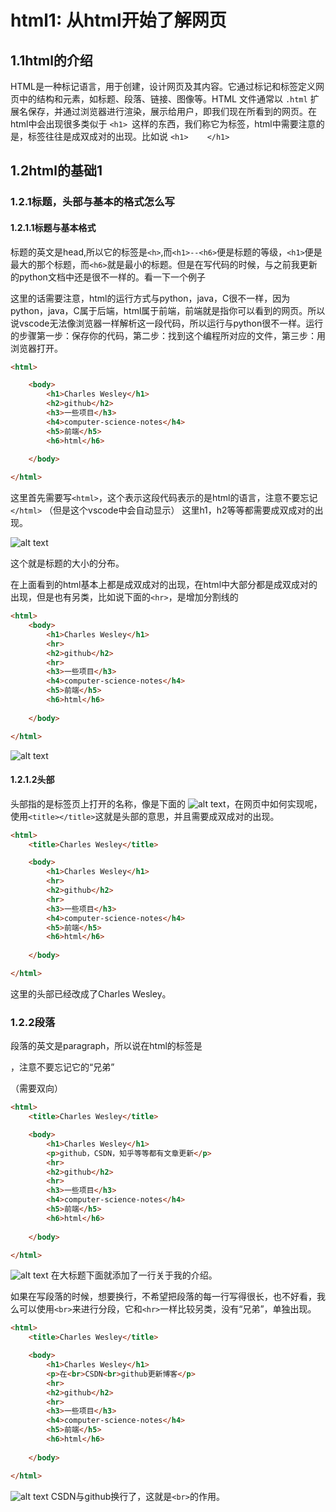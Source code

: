 # html1: 从html开始了解网页

## 1.1html的介绍
HTML是一种标记语言，用于创建，设计网页及其内容。它通过标记和标签定义网页中的结构和元素，如标题、段落、链接、图像等。HTML 文件通常以 `.html` 扩展名保存，并通过浏览器进行渲染，展示给用户，即我们现在所看到的网页。在html中会出现很多类似于 `<h1> `这样的东西，我们称它为标签，html中需要注意的是，标签往往是成双成对的出现。比如说 `<h1> `    ` </h1>`

## 1.2html的基础1
### 1.2.1标题，头部与基本的格式怎么写
#### 1.2.1.1标题与基本格式
标题的英文是head,所以它的标签是`<h>`,而`<h1>--<h6>`便是标题的等级，`<h1>`便是最大的那个标题，而`<h6>`就是最小的标题。但是在写代码的时候，与之前我更新的python文档中还是很不一样的。看一下一个例子

这里的话需要注意，html的运行方式与python，java，C很不一样，因为python，java，C属于后端，html属于前端，前端就是指你可以看到的网页。所以说vscode无法像浏览器一样解析这一段代码，所以运行与python很不一样。运行的步骤第一步：保存你的代码，第二步：找到这个编程所对应的文件，第三步：用浏览器打开。
```html
<html>

    <body>
        <h1>Charles Wesley</h1>
        <h2>github</h2>
        <h3>一些项目</h3>
        <h4>computer-science-notes</h4>
        <h5>前端</h5>
        <h6>html</h6>
        
    </body>

</html>
```
这里首先需要写`<html>`，这个表示这段代码表示的是html的语言，注意不要忘记`</html>` （但是这个vscode中会自动显示）
这里h1，h2等等都需要成双成对的出现。

![alt text](image.png)

这个就是标题的大小的分布。

在上面看到的html基本上都是成双成对的出现，在html中大部分都是成双成对的出现，但是也有另类，比如说下面的`<hr>`，是增加分割线的
```html
<html>
    <body>
        <h1>Charles Wesley</h1>
        <hr>
        <h2>github</h2>
        <hr>
        <h3>一些项目</h3>
        <h4>computer-science-notes</h4>
        <h5>前端</h5>
        <h6>html</h6>
        
    </body>

</html>
```
![alt text](image-2.png)

#### 1.2.1.2头部
头部指的是标签页上打开的名称，像是下面的 ![alt text](image-1.png)，在网页中如何实现呢，使用`<title></title>`这就是头部的意思，并且需要成双成对的出现。
```html
<html>
    <title>Charles Wesley</title>

    <body>
        <h1>Charles Wesley</h1>
        <hr>
        <h2>github</h2>
        <hr>
        <h3>一些项目</h3>
        <h4>computer-science-notes</h4>
        <h5>前端</h5>
        <h6>html</h6>
        
    </body>

</html>
```
这里的头部已经改成了Charles Wesley。

### 1.2.2段落
段落的英文是paragraph，所以说在html的标签是<p>，注意不要忘记它的“兄弟”</p>（需要双向）
```html
<html>
    <title>Charles Wesley</title>

    <body>
        <h1>Charles Wesley</h1>
        <p>github，CSDN，知乎等等都有文章更新</p>
        <hr>
        <h2>github</h2>
        <hr>
        <h3>一些项目</h3>
        <h4>computer-science-notes</h4>
        <h5>前端</h5>
        <h6>html</h6>
        
    </body>

</html>
```

![alt text](image-3.png)
在大标题下面就添加了一行关于我的介绍。

如果在写段落的时候，想要换行，不希望把段落的每一行写得很长，也不好看，我么可以使用`<br>`来进行分段，它和`<hr>`一样比较另类，没有“兄弟”，单独出现。
```html
<html>
    <title>Charles Wesley</title>

    <body>
        <h1>Charles Wesley</h1>
        <p>在<br>CSDN<br>github更新博客</p>
        <hr>
        <h2>github</h2>
        <hr>
        <h3>一些项目</h3>
        <h4>computer-science-notes</h4>
        <h5>前端</h5>
        <h6>html</h6>
        
    </body>

</html>
```
![alt text](image-4.png) CSDN与github换行了，这就是`<br>`的作用。



